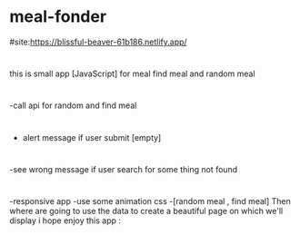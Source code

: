# meal-fonder
#site:https://blissful-beaver-61b186.netlify.app/
#
this is small app [JavaScript] for meal find meal and random meal
#
-call api for random and find meal
#
- alert message if user submit [empty]
#
-see wrong message if user search for some thing not found
#
-responsive app
-use some animation css
-[random meal , find meal] Then where are going to use the data to create a beautiful page on which we'll display
i hope enjoy this app :
